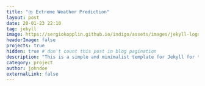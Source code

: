 ```yaml
---
title: "⛈️ Extreme Weather Prediction"
layout: post
date: 20-01-23 22:10
tag: jekyll
image: https://sergiokopplin.github.io/indigo/assets/images/jekyll-logo-light-solid.png
headerImage: false
projects: true
hidden: true # don't count this post in blog pagination
description: "This is a simple and minimalist template for Jekyll for those who likes to eat noodles."
category: project
author: johndoe
externalLink: false
---
```

